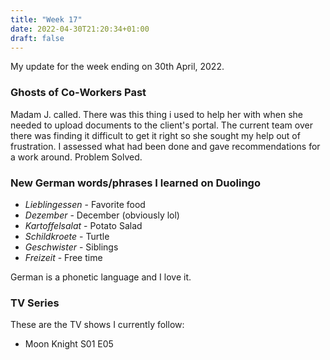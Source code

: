 ```yaml
---
title: "Week 17"
date: 2022-04-30T21:20:34+01:00
draft: false
---
```

My update for the week ending on 30th April, 2022.

### Ghosts of Co-Workers Past
Madam J. called. There was this thing i used to help her with when she needed to upload documents to the client's portal. The current team over there was finding it difficult to get it right so she sought my help out of frustration. I assessed what had been done and gave recommendations for a work around. 
Problem Solved.

### New German words/phrases I learned on Duolingo
* *Lieblingessen* - Favorite food
* *Dezember* - December (obviously lol)
* *Kartoffelsalat* - Potato Salad
* *Schildkroete* - Turtle
* *Geschwister* - Siblings
* *Freizeit* - Free time

German is a phonetic language and I love it.

### TV Series
These are the TV shows I currently follow:
* Moon Knight S01 E05
